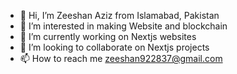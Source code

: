 - 👋 Hi, I’m Zeeshan Aziz from Islamabad, Pakistan
- 👀 I’m interested in making Website and blockchain
- 🌱 I’m currently working on Nextjs websites
- 💞️ I’m looking to collaborate on Nextjs projects
- 📫 How to reach me zeeshan922837@gmail.com
